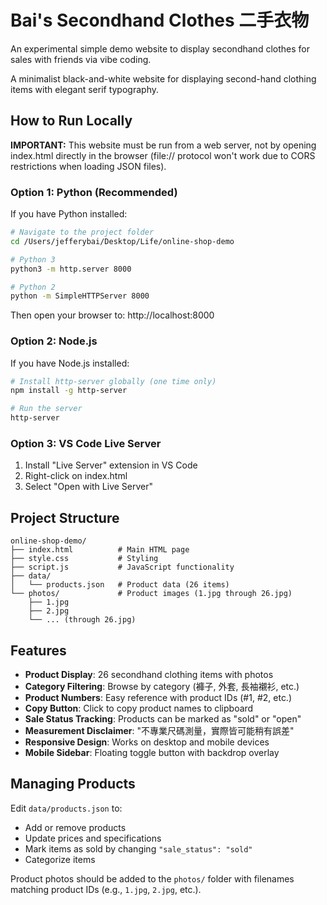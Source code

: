 # Bai's Secondhand Clothes 二手衣物

An experimental simple demo website to display secondhand clothes for sales with friends via vibe coding.

A minimalist black-and-white website for displaying second-hand clothing items with elegant serif typography.

## How to Run Locally

**IMPORTANT:** This website must be run from a web server, not by opening index.html directly in the browser (file:// protocol won't work due to CORS restrictions when loading JSON files).

### Option 1: Python (Recommended)

If you have Python installed:

```bash
# Navigate to the project folder
cd /Users/jefferybai/Desktop/Life/online-shop-demo

# Python 3
python3 -m http.server 8000

# Python 2
python -m SimpleHTTPServer 8000
```

Then open your browser to: http://localhost:8000

### Option 2: Node.js

If you have Node.js installed:

```bash
# Install http-server globally (one time only)
npm install -g http-server

# Run the server
http-server
```

### Option 3: VS Code Live Server

1. Install "Live Server" extension in VS Code
2. Right-click on index.html
3. Select "Open with Live Server"

## Project Structure

```
online-shop-demo/
├── index.html          # Main HTML page
├── style.css           # Styling
├── script.js           # JavaScript functionality
├── data/
│   └── products.json   # Product data (26 items)
└── photos/             # Product images (1.jpg through 26.jpg)
    ├── 1.jpg
    ├── 2.jpg
    └── ... (through 26.jpg)
```

## Features

- **Product Display**: 26 secondhand clothing items with photos
- **Category Filtering**: Browse by category (褲子, 外套, 長袖襯衫, etc.)
- **Product Numbers**: Easy reference with product IDs (#1, #2, etc.)
- **Copy Button**: Click to copy product names to clipboard
- **Sale Status Tracking**: Products can be marked as "sold" or "open"
- **Measurement Disclaimer**: "不專業尺碼測量，實際皆可能稍有誤差"
- **Responsive Design**: Works on desktop and mobile devices
- **Mobile Sidebar**: Floating toggle button with backdrop overlay

## Managing Products

Edit `data/products.json` to:
- Add or remove products
- Update prices and specifications
- Mark items as sold by changing `"sale_status": "sold"`
- Categorize items

Product photos should be added to the `photos/` folder with filenames matching product IDs (e.g., `1.jpg`, `2.jpg`, etc.).
